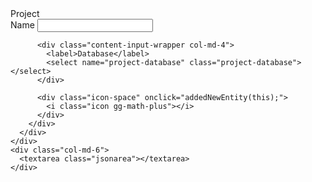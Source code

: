 <script src="https://code.jquery.com/jquery-3.2.1.min.js"></script>
<script src="html/shared.js"></script>
<script src="html/variables.js"></script>
<script src="html/watchers.js"></script>
<script src="html/manipulations.js"></script>
<link rel="stylesheet" href="html/grid.css">
<link rel="stylesheet" href="html/index.css">
<link rel="stylesheet" href="html/icons.css">

<div class="bootstrap-wrapper">
  <div class="row">
    <div class="col-md-6">
      <div class="content-wrapper">
        <div class="content-header-wrapper">
          <label class="content-label">Project</label>
        </div>  
        <div class="row">
          <div class="content-input-wrapper col-md-4">
            <label>Name</label>
            <input name="project-name" class="project-name" />
          </div>
          
          <div class="content-input-wrapper col-md-4">
            <label>Database</label>
            <select name="project-database" class="project-database"></select>
          </div>
  
          <div class="icon-space" onclick="addedNewEntity(this);">
            <i class="icon gg-math-plus"></i>
          </div>
        </div>
      </div>
    </div>
    <div class="col-md-6">
      <textarea class="jsonarea"></textarea>
    </div>
  </div>
</div>